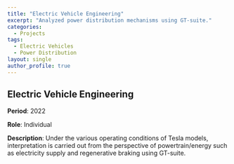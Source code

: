 ```yaml
---
title: "Electric Vehicle Engineering"
excerpt: "Analyzed power distribution mechanisms using GT-suite."
categories:
  - Projects
tags:
  - Electric Vehicles
  - Power Distribution
layout: single
author_profile: true
---
```


## Electric Vehicle Engineering

**Period**: 2022

**Role**: Individual

**Description**: Under the various operating conditions of Tesla models, interpretation is carried out from the perspective of powertrain/energy such as electricity supply and regenerative braking using GT-suite.